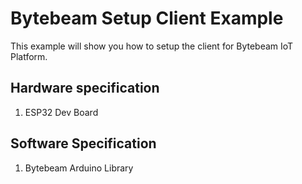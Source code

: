 # Bytebeam Setup Client Example
This example will show you how to setup the client for Bytebeam IoT Platform.

## Hardware specification
1. ESP32 Dev Board

## Software Specification
1. Bytebeam Arduino Library